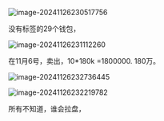 ![image-20241126230517756](./${img}/image-20241126230517756.png)

没有标签的29个钱包，



![image-20241126231112260](./${img}/image-20241126231112260.png)

在11月6号，卖出，10*180k =1800000. 180万。

![image-20241126232736445](./${img}/image-20241126232736445.png)

![image-20241126232219782](./${img}/image-20241126232219782.png)

所有不知道，谁会拉盘，                          